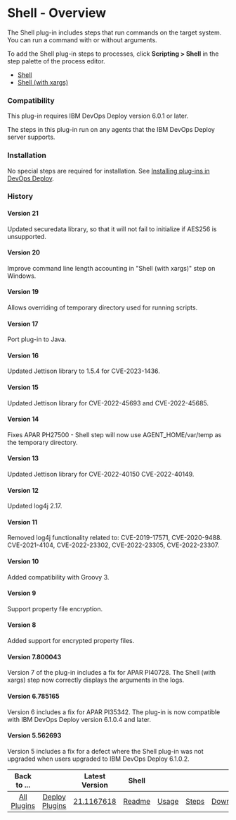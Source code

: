 
# Shell - Overview

The Shell plug-in includes steps that run commands on the target system. You can run a command with or without arguments.

To add the Shell plug-in steps to processes, click **Scripting > Shell** in the step palette of the process editor.

* [Shell](steps#shell)
* [Shell (with xargs)](steps#shell_(with_xargs))

### Compatibility

This plug-in requires IBM DevOps Deploy version 6.0.1 or later.

The steps in this plug-in run on any agents that the IBM DevOps Deploy server supports.

### Installation

No special steps are required for installation. See [Installing plug-ins in DevOps Deploy](https://community.ibm.com/community/user/wasdevops/blogs/laurel-dickson-bull1/2022/06/13/install-plugins "Installing plug-ins in DevOps Deploy").

### History

#### Version 21

Updated securedata library, so that it will not fail to initialize if AES256 is unsupported.

#### Version 20

Improve command line length accounting in "Shell (with xargs)" step on Windows.

#### Version 19

Allows overriding of temporary directory used for running scripts. 

#### Version 17

Port plug-in to Java.

#### Version 16

Updated Jettison library to 1.5.4 for CVE-2023-1436.

#### Version 15

Updated Jettison library for CVE-2022-45693 and CVE-2022-45685.

#### Version 14

Fixes APAR PH27500 - Shell step will now use AGENT_HOME/var/temp as the temporary directory.

#### Version 13

Updated Jettison library for CVE-2022-40150 CVE-2022-40149.

#### Version 12

Updated log4j 2.17.

#### Version 11

Removed log4j functionality related to: CVE-2019-17571, CVE-2020-9488. CVE-2021-4104, CVE-2022-23302, CVE-2022-23305, CVE-2022-23307.

#### Version 10

Added compatibility with Groovy 3.

#### Version 9

Support property file encryption.

#### Version 8

Added support for encrypted property files.

#### Version 7.800043

Version 7 of the plug-in includes a fix for APAR PI40728. The Shell (with xargs) step now correctly displays the arguments in the logs.

#### Version 6.785165

Version 6 includes a fix for APAR PI35342. The plug-in is now compatible with IBM DevOps Deploy version 6.1.0.4 and later.

#### Version 5.562693

Version 5 includes a fix for a defect where the Shell plug-in was not upgraded when users upgraded to IBM DevOps Deploy 6.1.0.2.


|Back to ...||Latest Version|Shell ||||
| :---: | :---: | :---: | :---: | :---: | :---: | :---: |
|[All Plugins](../../index.md)|[Deploy Plugins](../README.md)|[21.1167618](https://raw.githubusercontent.com/UrbanCode/IBM-UCD-PLUGINS/main/files/Shell/ucd-Shell-21.1167618.zip)|[Readme](README.md)|[Usage](usage.md)|[Steps](steps.md)|[Downloads](downloads.md)|